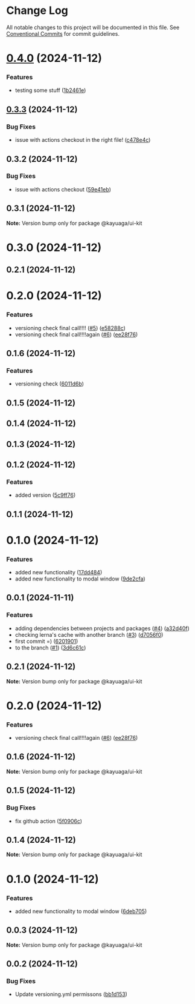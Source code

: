 # Change Log

All notable changes to this project will be documented in this file.
See [Conventional Commits](https://conventionalcommits.org) for commit guidelines.

# [0.4.0](https://github.com/Kayuaga/techJump/compare/@kayuaga/ui-kit@0.3.3...@kayuaga/ui-kit@0.4.0) (2024-11-12)


### Features

* testing some stuff ([1b2461e](https://github.com/Kayuaga/techJump/commit/1b2461efacd4b9f576f536786c4aaa19bfb3e2f0))





## [0.3.3](https://github.com/Kayuaga/techJump/compare/@kayuaga/ui-kit@0.3.2...@kayuaga/ui-kit@0.3.3) (2024-11-12)


### Bug Fixes

* issue with actions checkout in the right file! ([c478e4c](https://github.com/Kayuaga/techJump/commit/c478e4cd1d5ba5dd5b4a204518eb9b6bfb64e64c))





## 0.3.2 (2024-11-12)


### Bug Fixes

* issue with actions checkout ([59e41eb](https://github.com/Kayuaga/techJump/commit/59e41ebca4599d1c666eab4071e1d7993d1ce6b5))





## 0.3.1 (2024-11-12)

**Note:** Version bump only for package @kayuaga/ui-kit





# 0.3.0 (2024-11-12)



## 0.2.1 (2024-11-12)



# 0.2.0 (2024-11-12)


### Features

* versioning check final call!!!! ([#5](https://github.com/Kayuaga/techJump/issues/5)) ([e58288c](https://github.com/Kayuaga/techJump/commit/e58288c31f63ee528e09d7862a694461fd96285b))
* versioning check final call!!!!again ([#6](https://github.com/Kayuaga/techJump/issues/6)) ([ee28f76](https://github.com/Kayuaga/techJump/commit/ee28f7683e1b08774148c07d5c0f339c099edbd1))



## 0.1.6 (2024-11-12)


### Features

* versioning check ([6011d6b](https://github.com/Kayuaga/techJump/commit/6011d6b687b32b6c10a8146ad775a7d865edad9f))



## 0.1.5 (2024-11-12)



## 0.1.4 (2024-11-12)



## 0.1.3 (2024-11-12)



## 0.1.2 (2024-11-12)


### Features

* added version ([5c9ff76](https://github.com/Kayuaga/techJump/commit/5c9ff762dbcb2e6dc04f4cbe50d8d44d46ae2453))



## 0.1.1 (2024-11-12)



# 0.1.0 (2024-11-12)


### Features

* added new functionality ([17dd484](https://github.com/Kayuaga/techJump/commit/17dd484fcf6b05d53582e8c775171612c551a5fe))
* added new functionality to modal window ([9de2cfa](https://github.com/Kayuaga/techJump/commit/9de2cfaf3929da033979f622f65ce42587cde086))



## 0.0.1 (2024-11-11)


### Features

* adding dependencies between projects and packages ([#4](https://github.com/Kayuaga/techJump/issues/4)) ([a32d40f](https://github.com/Kayuaga/techJump/commit/a32d40f53e4a5e3441f7147fa08f7d0d45a3c47a))
* checking lerna's cache with another branch ([#3](https://github.com/Kayuaga/techJump/issues/3)) ([d7056f0](https://github.com/Kayuaga/techJump/commit/d7056f00d004d863ed20e4fe5a2769aaf8ea13f8))
* first commit =) ([6201901](https://github.com/Kayuaga/techJump/commit/62019016a9be02618f617c4d9051d3532f76a339))
* to the branch ([#1](https://github.com/Kayuaga/techJump/issues/1)) ([3d6c61c](https://github.com/Kayuaga/techJump/commit/3d6c61cf34cb9eeb1e69fdd3fbf15bd4a958fdf7))





## 0.2.1 (2024-11-12)

**Note:** Version bump only for package @kayuaga/ui-kit





# 0.2.0 (2024-11-12)


### Features

* versioning check final call!!!!again ([#6](https://github.com/Kayuaga/techJump/issues/6)) ([ee28f76](https://github.com/Kayuaga/techJump/commit/ee28f7683e1b08774148c07d5c0f339c099edbd1))





## 0.1.6 (2024-11-12)

**Note:** Version bump only for package @kayuaga/ui-kit





## 0.1.5 (2024-11-12)


### Bug Fixes

* fix github action ([5f0906c](https://github.com/Kayuaga/techJump/commit/5f0906c5eb7abe8233095eea1f611866fdd0a7a3))





## 0.1.4 (2024-11-12)

**Note:** Version bump only for package @kayuaga/ui-kit





# 0.1.0 (2024-11-12)


### Features

* added new functionality to modal window ([6deb705](https://github.com/Kayuaga/techJump/commit/6deb7056093f6b2982cf76e2d9b0f7d3bc1161a0))





## 0.0.3 (2024-11-12)

**Note:** Version bump only for package @kayuaga/ui-kit





## 0.0.2 (2024-11-12)


### Bug Fixes

* Update versioning.yml permissons ([bb1d153](https://github.com/Kayuaga/techJump/commit/bb1d153ea1266ed38cb92e134eec96f119485b1f))
